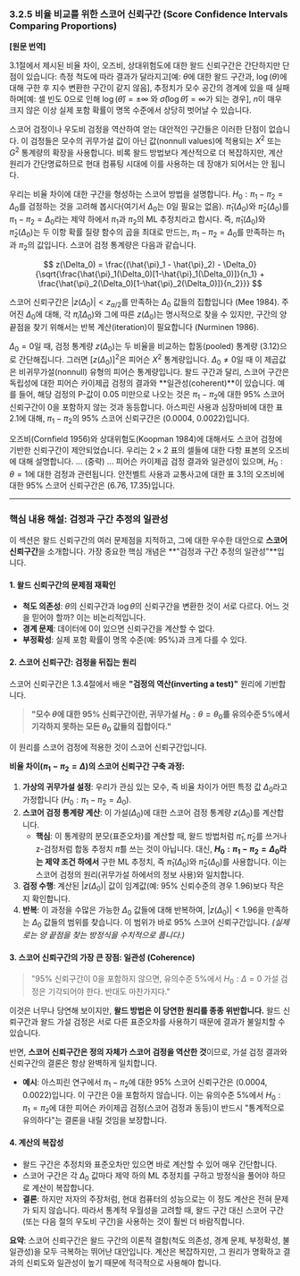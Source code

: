 ### **3.2.5 비율 비교를 위한 스코어 신뢰구간 (Score Confidence Intervals Comparing Proportions)**

**[원문 번역]**

3.1절에서 제시된 비율 차이, 오즈비, 상대위험도에 대한 왈드 신뢰구간은 간단하지만 단점이 있습니다: 측정 척도에 따라 결과가 달라지고[예: $\theta$에 대한 왈드 구간과, $\log(\theta)$에 대해 구한 후 지수 변환한 구간이 같지 않음], 추정치가 모수 공간의 경계에 있을 때 실패하며[예: 셀 빈도 0으로 인해 $\log(\hat{\theta})=\pm\infty$ 와 $\hat{\sigma}(\log\hat{\theta})=\infty$가 되는 경우], $n$이 매우 크지 않은 이상 실제 포함 확률이 명목 수준에서 상당히 벗어날 수 있습니다.

스코어 검정이나 우도비 검정을 역산하여 얻는 대안적인 구간들은 이러한 단점이 없습니다. 이 검정들은 모수의 귀무가설 값이 아닌 값(nonnull values)에 적용되는 $X^2$ 또는 $G^2$ 통계량의 확장을 사용합니다. 비록 왈드 방법보다 계산적으로 더 복잡하지만, 계산 원리가 간단명료하므로 현대 컴퓨팅 시대에 이를 사용하는 데 장애가 되어서는 안 됩니다.

우리는 비율 차이에 대한 구간을 형성하는 스코어 방법을 설명합니다. $H_0: \pi_1 - \pi_2 = \Delta_0$를 검정하는 것을 고려해 봅시다(여기서 $\Delta_0$는 0일 필요는 없음). $\hat{\pi}_1(\Delta_0)$와 $\hat{\pi}_2(\Delta_0)$를 $\pi_1 - \pi_2 = \Delta_0$라는 제약 하에서 $\pi_1$과 $\pi_2$의 ML 추정치라고 합시다. 즉, $\hat{\pi}_1(\Delta_0)$와 $\hat{\pi}_2(\Delta_0)$는 두 이항 확률 질량 함수의 곱을 최대로 만드는, $\pi_1 - \pi_2 = \Delta_0$를 만족하는 $\pi_1$과 $\pi_2$의 값입니다. 스코어 검정 통계량은 다음과 같습니다.

$$ z(\Delta_0) = \frac{(\hat{\pi}_1 - \hat{\pi}_2) - \Delta_0}{\sqrt{\frac{\hat{\pi}_1(\Delta_0)[1-\hat{\pi}_1(\Delta_0)]}{n_1} + \frac{\hat{\pi}_2(\Delta_0)[1-\hat{\pi}_2(\Delta_0)]}{n_2}}} $$

스코어 신뢰구간은 $|z(\Delta_0)| < z_{\alpha/2}$를 만족하는 $\Delta_0$ 값들의 집합입니다 (Mee 1984). 주어진 $\Delta_0$에 대해, 각 $\hat{\pi}_i(\Delta_0)$와 그에 따른 $z(\Delta_0)$는 명시적으로 찾을 수 있지만, 구간의 양 끝점을 찾기 위해서는 반복 계산(iteration)이 필요합니다 (Nurminen 1986).

$\Delta_0 = 0$일 때, 검정 통계량 $z(\Delta_0)$는 두 비율을 비교하는 합동(pooled) 통계량 (3.12)으로 간단해집니다. 그러면 $[z(\Delta_0)]^2$은 피어슨 $X^2$ 통계량입니다. $\Delta_0 \neq 0$일 때 이 제곱값은 비귀무가설(nonnull) 유형의 피어슨 통계량입니다. 왈드 구간과 달리, 스코어 구간은 독립성에 대한 피어슨 카이제곱 검정의 결과와 **일관성(coherent)**이 있습니다. 예를 들어, 해당 검정의 P-값이 0.05 미만으로 나오는 것은 $\pi_1 - \pi_2$에 대한 95% 스코어 신뢰구간이 0을 포함하지 않는 것과 동등합니다. 아스피린 사용과 심장마비에 대한 표 2.1에 대해, $\pi_1 - \pi_2$의 95% 스코어 신뢰구간은 (0.0004, 0.0022)입니다.

오즈비(Cornfield 1956)와 상대위험도(Koopman 1984)에 대해서도 스코어 검정에 기반한 신뢰구간이 제안되었습니다. 우리는 $2 \times 2$ 표의 셀들에 대한 다항 표본의 오즈비에 대해 설명합니다. ... (중략) ... 피어슨 카이제곱 검정 결과와 일관성이 있으며, $H_0: \theta=1$에 대한 검정과 관련됩니다. 안전벨트 사용과 교통사고에 대한 표 3.1의 오즈비에 대한 95% 스코어 신뢰구간은 (6.76, 17.35)입니다.

---

### **핵심 내용 해설: 검정과 구간 추정의 일관성**

이 섹션은 왈드 신뢰구간의 여러 문제점을 지적하고, 그에 대한 우수한 대안으로 **스코어 신뢰구간**을 소개합니다. 가장 중요한 핵심 개념은 **"검정과 구간 추정의 일관성"**입니다.

#### **1. 왈드 신뢰구간의 문제점 재확인**

*   **척도 의존성**: $\theta$의 신뢰구간과 $\log\theta$의 신뢰구간을 변환한 것이 서로 다르다. 어느 것을 믿어야 할까? 이는 비논리적입니다.
*   **경계 문제**: 데이터에 0이 있으면 신뢰구간을 계산할 수 없다.
*   **부정확성**: 실제 포함 확률이 명목 수준(예: 95%)과 크게 다를 수 있다.

#### **2. 스코어 신뢰구간: 검정을 뒤집는 원리**

스코어 신뢰구간은 1.3.4절에서 배운 **"검정의 역산(inverting a test)"** 원리에 기반합니다.

> **"모수 $\theta$에 대한 95% 신뢰구간이란, 귀무가설 $H_0: \theta=\theta_0$를 유의수준 5%에서 기각하지 못하는 모든 $\theta_0$ 값들의 집합이다."**

이 원리를 스코어 검정에 적용한 것이 스코어 신뢰구간입니다.

**비율 차이($\pi_1 - \pi_2 = \Delta$)의 스코어 신뢰구간 구축 과정:**

1.  **가상의 귀무가설 설정**: 우리가 관심 있는 모수, 즉 비율 차이가 어떤 특정 값 $\Delta_0$라고 가정합니다 ($H_0: \pi_1 - \pi_2 = \Delta_0$).
2.  **스코어 검정 통계량 계산**: 이 가설($\Delta_0$)에 대한 스코어 검정 통계량 $z(\Delta_0)$를 계산합니다.
    *   **핵심**: 이 통계량의 분모(표준오차)를 계산할 때, 왈드 방법처럼 $\hat{\pi}_1, \hat{\pi}_2$를 쓰거나 z-검정처럼 합동 추정치 $\hat{\pi}$를 쓰는 것이 아닙니다. 대신, **$H_0: \pi_1 - \pi_2 = \Delta_0$라는 제약 조건 하에서** 구한 ML 추정치, 즉 $\hat{\pi}_1(\Delta_0)$와 $\hat{\pi}_2(\Delta_0)$를 사용합니다. 이는 스코어 검정의 원리(귀무가설 하에서의 정보 사용)와 일치합니다.
3.  **검정 수행**: 계산된 $|z(\Delta_0)|$ 값이 임계값(예: 95% 신뢰수준의 경우 1.96)보다 작은지 확인합니다.
4.  **반복**: 이 과정을 수많은 가능한 $\Delta_0$ 값들에 대해 반복하여, $|z(\Delta_0)| < 1.96$을 만족하는 $\Delta_0$ 값들의 범위를 찾습니다. 이 범위가 바로 95% 스코어 신뢰구간입니다.
    *(실제로는 양 끝점을 찾는 방정식을 수치적으로 풉니다.)*

#### **3. 스코어 신뢰구간의 가장 큰 장점: 일관성 (Coherence)**

> "95% 신뢰구간이 0을 포함하지 않으면, 유의수준 5%에서 $H_0: \Delta=0$ 가설 검정은 기각되어야 한다. 반대도 마찬가지다."

이것은 너무나 당연해 보이지만, **왈드 방법은 이 당연한 원리를 종종 위반합니다.** 왈드 신뢰구간과 왈드 가설 검정은 서로 다른 표준오차를 사용하기 때문에 결과가 불일치할 수 있습니다.

반면, **스코어 신뢰구간은 정의 자체가 스코어 검정을 역산한 것**이므로, 가설 검정 결과와 신뢰구간의 결론은 항상 완벽하게 일치합니다.

*   **예시**: 아스피린 연구에서 $\pi_1 - \pi_2$에 대한 95% 스코어 신뢰구간은 (0.0004, 0.0022)입니다. 이 구간은 0을 포함하지 않습니다. 이는 유의수준 5%에서 $H_0: \pi_1=\pi_2$에 대한 피어슨 카이제곱 검정(스코어 검정과 동등)이 반드시 "통계적으로 유의하다"는 결론을 내릴 것임을 보장합니다.

#### **4. 계산의 복잡성**

*   왈드 구간은 추정치와 표준오차만 있으면 바로 계산할 수 있어 매우 간단합니다.
*   스코어 구간은 각 $\Delta_0$ 값마다 제약 하의 ML 추정치를 구하고 방정식을 풀어야 하므로 계산이 복잡합니다.
*   **결론**: 하지만 저자의 주장처럼, 현대 컴퓨터의 성능으로는 이 정도 계산은 전혀 문제가 되지 않습니다. 따라서 통계적 우월성을 고려할 때, 왈드 구간 대신 스코어 구간(또는 다음 절의 우도비 구간)을 사용하는 것이 훨씬 더 바람직합니다.

**요약**: 스코어 신뢰구간은 왈드 구간의 이론적 결함(척도 의존성, 경계 문제, 부정확성, 불일관성)을 모두 극복하는 뛰어난 대안입니다. 계산은 복잡하지만, 그 원리가 명확하고 결과의 신뢰도와 일관성이 높기 때문에 적극적으로 사용해야 합니다.
